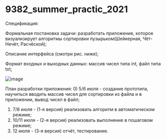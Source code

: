 # 9382_summer_practic_2021

Спецификация:

Формальная постановка задачи: разработать приложение, которое визуализирует алгоритмы сортировки пузырьком(Шейкерная, Чёт-Нечёт, Расчёской);

Описание интерфейса (смотри рис. ниже);

Формат входных и выходных данных: массив чисел типа int, файл типа txt;

![image](https://user-images.githubusercontent.com/54913485/124331581-278d0f80-db98-11eb-85f7-dafbd4978ebc.png)

План разработки приложения:
0) 5/6 июля - создание прототипа, научиться вводить массив чисел для сортировки из файла и в приложении, вывод чисел в файл;
1) 7/8 июля - (1-я версия) реализовать алгоритм в автоматическом режиме;
2) 10/11 июля - (2-я версия) реализовать выполнение в пошаговом режиме;
3) 12 июля - (3-я версия) отчёт, тестирование.
